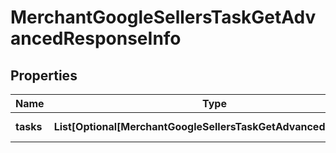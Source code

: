 # MerchantGoogleSellersTaskGetAdvancedResponseInfo


## Properties

| Name | Type | Description | Notes |
|------------ | ------------- | ------------- | -------------|
**tasks** | **List[Optional[MerchantGoogleSellersTaskGetAdvancedTaskInfo]]** | array of tasks |[optional]|